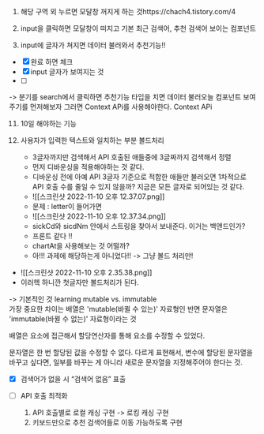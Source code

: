 1. 해당 구역 외 누르면 모달창 꺼지게 하는 것https://chach4.tistory.com/4

2. input을 클릭하면 모달창이 떠지고 기본 최근 검색어, 추천 검색어 보이는 컴포넌트 
3. input에 글자가 쳐지면 데이터 불러와서 추천기능!!

- [x] 완료 하면 체크
- [x] input  글자가 보여지는 것 
- [ ] 


-> 분기를 search에서 클릭하면 추천기능 타입을 치면 데이터 불러오늘 컴포넌트 보여주기를 먼저해보자 그러면 Context APi를 사용해야한다.  Context APi

11. 10일 해야하는 기능 


1. 사용자가 입력한 텍스트와 일치하는 부분 볼드처리
	- 3글자까지만 검색해서 API 호출된 애들중에 3글짜까지 검색해서 정렬
	- 먼저 디바운싱을 적용해야하는 것 같다. 
	- 디바운싱 전에 아예 API 3글자 기준으로 적합한 애들만 불러오면 1차적으로 API 호출 수를 줄일 수 있지 않을까? 지금은 모든 글자로 되어있는 것 같다. 
	- ![[스크린샷 2022-11-10 오후 12.37.07.png]]
	- 문제 : letter이 들어가면 
	- ![[스크린샷 2022-11-10 오후 12.37.34.png]]
	- sickCd와 sicdNm 안에서 스트링을 찾아서 보내준다. 이거는 백앤드인가? 
	- 프론트 같다 !! 
	- chartAt을 사용해보는 것 어떨까? 
	- 아!!! 과제에 해당하는게 아니었다!! 
		-> 그냥 볼드 처리만!
- ![[스크린샷 2022-11-10 오후 2.35.38.png]]
- 이러헥 하니깐 첫글자만 볼드처리가 된다.

->  기본적인 것 learning 
mutable vs. immutable  
가장 중요한 차이는 배열은 'mutable(바뀔 수 있는)' 자료형인 반면 문자열은 'immutable(바뀔 수 없는)' 자료형이라는 것

배열은 요소에 접근해서 할당연산자를 통해 요소를 수정할 수 있었다.

문자열은 한 번 할당된 값을 수정할 수 없다. 다르게 표현해서, 변수에 할당된 문자열을 바꾸고 싶다면, 일부를 바꾸는 게 아니라 새로운 문자열을 지정해주어야 한다는 것.


- [x] 검색어가 없을 시 “검색어 없음” 표출

- [ ]  API 호출 최적화
	1. API 호출별로 로컬 캐싱 구현
		-> 로킹 캐싱 구현
	2. 키보드만으로 추천 검색어들로 이동 가능하도록 구현

